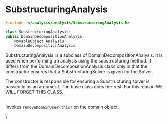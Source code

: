 
# SubstructuringAnalysis

```cpp
#include  </analysis/analysis/SubstructuringAnalysis.h>

class SubstructuringAnalysis: 
public DomainDecompositionAnalysis;
    MovableObject Analysis
    DomainDecompositionAnalysis
```


SubstructuringAnalysis is a subclass of DomainDecompositionAnalysis. It
is used when performing an analysis using the substructuring method. It
differs from the DomainDecompositionAnalysis class only in that the
constructor ensures that a SubstructuringSolver is given for the Solver.


The constructor is responsible for ensuring a Substructuring solver is
passed in as an argument. The base class does the rest. For this reason
WE WILL FORGET THIS CLASS.

\
Invokes `removeDomainUser(this)` on the domain object.

\
